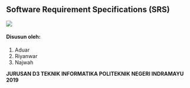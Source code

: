 <h2>Software Requirement Specifications (SRS)</h2>

<img src="https://www.google.com/url?sa=i&source=images&cd=&cad=rja&uact=8&ved=2ahUKEwiHhsDClangAhUCFHIKHQTlD-cQjRx6BAgBEAU&url=https%3A%2F%2Fwww.polindra.ac.id%2F&psig=AOvVaw2-n2B1dx2Xw9LG7BfUy2eZ&ust=1549613295854889">

<h4>Disusun oleh:</h4>
<ol>
	<li>Aduar</li>
	<li>Riyanwar</li>
	<li>Najwah</li>
</ol>

<b>JURUSAN D3 TEKNIK INFORMATIKA
POLITEKNIK NEGERI INDRAMAYU
2019</b>
 